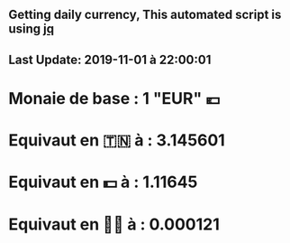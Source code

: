 ## Getting daily currency, This automated script is using [jq](https://stedolan.github.io/jq/)
## Last Update:  2019-11-01 à 22:00:01
 # Monaie de base : 1 "EUR" 💶 
 # Equivaut en 🇹🇳 à :  3.145601 
 # Equivaut en 💵 à : 1.11645
 # Equivaut en 🐱‍💻 à :  0.000121
